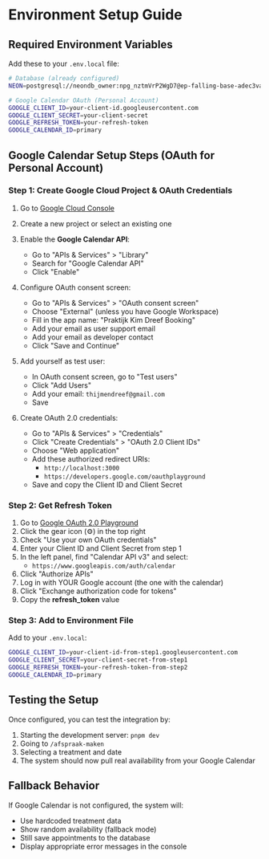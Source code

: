 # Environment Setup Guide

## Required Environment Variables

Add these to your `.env.local` file:

```bash
# Database (already configured)
NEON=postgresql://neondb_owner:npg_nztmVrP2WgD7@ep-falling-base-adec3vaf-pooler.c-2.us-east-1.aws.neon.tech/neondb?sslmode=require&channel_binding=require

# Google Calendar OAuth (Personal Account)
GOOGLE_CLIENT_ID=your-client-id.googleusercontent.com
GOOGLE_CLIENT_SECRET=your-client-secret
GOOGLE_REFRESH_TOKEN=your-refresh-token
GOOGLE_CALENDAR_ID=primary
```

## Google Calendar Setup Steps (OAuth for Personal Account)

### Step 1: Create Google Cloud Project & OAuth Credentials

1. Go to [Google Cloud Console](https://console.cloud.google.com/)
2. Create a new project or select an existing one
3. Enable the **Google Calendar API**:
   - Go to "APIs & Services" > "Library"
   - Search for "Google Calendar API"
   - Click "Enable"

4. Configure OAuth consent screen:
   - Go to "APIs & Services" > "OAuth consent screen"
   - Choose "External" (unless you have Google Workspace)
   - Fill in the app name: "Praktijk Kim Dreef Booking"
   - Add your email as user support email
   - Add your email as developer contact
   - Click "Save and Continue"

5. Add yourself as test user:
   - In OAuth consent screen, go to "Test users"
   - Click "Add Users"
   - Add your email: `thijmendreef@gmail.com`
   - Save

6. Create OAuth 2.0 credentials:
   - Go to "APIs & Services" > "Credentials"
   - Click "Create Credentials" > "OAuth 2.0 Client IDs"
   - Choose "Web application"
   - Add these authorized redirect URIs:
     - `http://localhost:3000`
     - `https://developers.google.com/oauthplayground`
   - Save and copy the Client ID and Client Secret

### Step 2: Get Refresh Token

1. Go to [Google OAuth 2.0 Playground](https://developers.google.com/oauthplayground/)
2. Click the gear icon (⚙️) in the top right
3. Check "Use your own OAuth credentials"
4. Enter your Client ID and Client Secret from step 1
5. In the left panel, find "Calendar API v3" and select:
   - `https://www.googleapis.com/auth/calendar`
6. Click "Authorize APIs"
7. Log in with YOUR Google account (the one with the calendar)
8. Click "Exchange authorization code for tokens"
9. Copy the **refresh_token** value

### Step 3: Add to Environment File

Add to your `.env.local`:
```bash
GOOGLE_CLIENT_ID=your-client-id-from-step1.googleusercontent.com
GOOGLE_CLIENT_SECRET=your-client-secret-from-step1
GOOGLE_REFRESH_TOKEN=your-refresh-token-from-step2
GOOGLE_CALENDAR_ID=primary
```

## Testing the Setup

Once configured, you can test the integration by:

1. Starting the development server: `pnpm dev`
2. Going to `/afspraak-maken`
3. Selecting a treatment and date
4. The system should now pull real availability from your Google Calendar

## Fallback Behavior

If Google Calendar is not configured, the system will:
- Use hardcoded treatment data
- Show random availability (fallback mode)
- Still save appointments to the database
- Display appropriate error messages in the console
